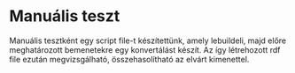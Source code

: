 # Manuális teszt

Manuális tesztként egy script file-t készítettünk, amely lebuildeli, majd előre meghatározott bemenetekre egy konvertálást készít. Az így létrehozott rdf file ezután megvizsgálható, összehasolítható az elvárt kimenettel.